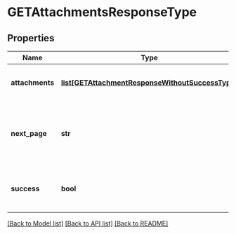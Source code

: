 # GETAttachmentsResponseType

## Properties
Name | Type | Description | Notes
------------ | ------------- | ------------- | -------------
**attachments** | [**list[GETAttachmentResponseWithoutSuccessType]**](GETAttachmentResponseWithoutSuccessType.md) | Container for one or more attachments.  | [optional] 
**next_page** | **str** | URL to retrieve the next page of the response if it exists; otherwise absent.  | [optional] 
**success** | **bool** | Returns &#x60;true&#x60; if the request was processed successfully.  | [optional] 

[[Back to Model list]](../README.md#documentation-for-models) [[Back to API list]](../README.md#documentation-for-api-endpoints) [[Back to README]](../README.md)

